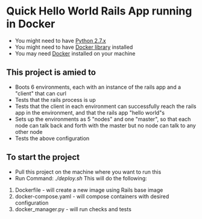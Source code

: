 
Quick Hello World Rails App running in Docker
====================
-  You might need to have [Python 2.7.x](https://www.python.org/download/releases/2.7/)
-  You might need to have [Docker library](https://docker-py.readthedocs.io/en/stable/) installed
-  You may need [Docker](https://docs.docker.com/) installed on your machine

This project is amied to
----------------------------
- Boots 6 environments, each with an instance of the rails app and a "client" that can curl
- Tests that the rails process is up
- Tests that the client in each environment can successfully reach the rails app in the environment, and that the rails app "hello world"s
- Sets up the environments as 5 "nodes" and one "master", so that each node can talk back and forth with the master but no node can talk to any other node
- Tests the above configuration

To start the project
----------------------
- Pull this project on the machine where you want to run this
- Run Command: *./deploy.sh*
This will do the following:
 1. Dockerfile - will create a new image using Rails base image
 2. docker-compose.yaml - will compose containers with desired configuration
 3. docker_manager.py  - will run checks and tests
